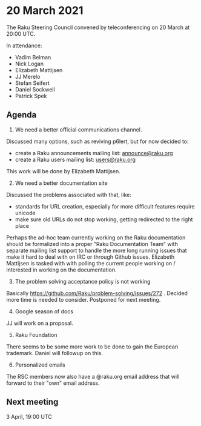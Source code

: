 # 20 March 2021

The Raku Steering Council convened by teleconferencing on 20 March at 20:00 UTC.

In attendance:

- Vadim Belman
- Nick Logan
- Elizabeth Mattijsen
- JJ Merelo
- Stefan Seifert
- Daniel Sockwell
- Patrick Spek

## Agenda

1. We need a better official communications channel.

Discussed many options, such as reviving p6lert, but for now decided to:

- create a Raku announcements mailing list: announce@raku.org
- create a Raku users mailing list: users@raku.org

This work will be done by Elizabeth Mattijsen.

2. We need a better documentation site

Discussed the problems associated with that, like:

- standards for URL creation, especially for more difficult features require unicode
- make sure old URLs do not stop working, getting redirected to the right place

Perhaps the ad-hoc team currently working on the Raku documentation should be formalized into a proper "Raku Documentation Team" with separate mailing list support to handle the more long running issues that make it hard to deal with on IRC or through Github issues.  Elizabeth Mattijsen is tasked with with polling the current people working on / interested in working on the documentation.

3. The problem solving acceptance policy is not working

Basically https://github.com/Raku/problem-solving/issues/272 .  Decided more time is needed to consider. Postponed for next meeting.

4. Google season of docs

JJ will work on a proposal.

5. Raku Foundation

There seems to be some more work to be done to gain the European trademark.  Daniel will followup on this.

6. Personalized emails

The RSC members now also have a @raku.org email address that will forward to their "own" email address.

## Next meeting

3 April, 19:00 UTC
